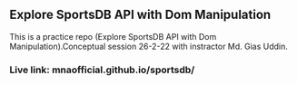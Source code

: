 ## Explore SportsDB API with Dom Manipulation
This is a practice repo (Explore SportsDB API with Dom Manipulation).Conceptual session 26-2-22 with instractor Md. Gias Uddin.
### Live link: mnaofficial.github.io/sportsdb/
